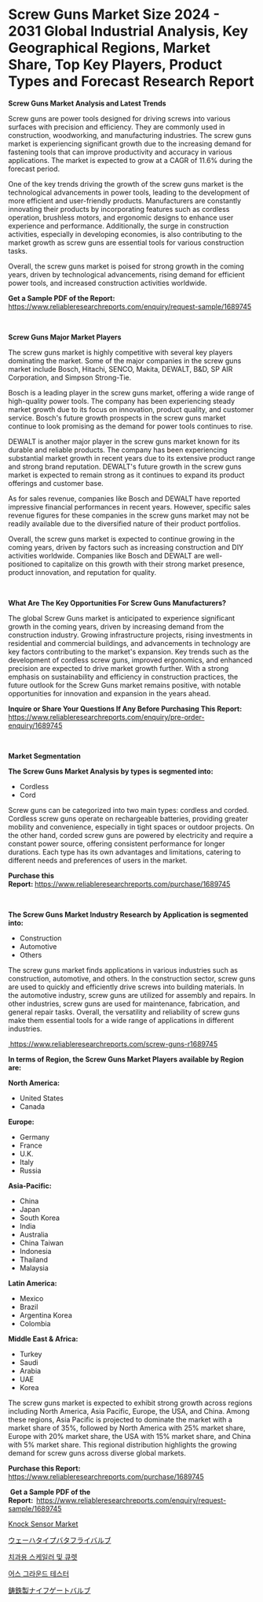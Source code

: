 <p><h1>Screw Guns Market Size 2024 - 2031 Global Industrial Analysis, Key Geographical Regions, Market Share, Top Key Players, Product Types and Forecast Research Report</h1></p><p><strong>Screw Guns Market Analysis and Latest Trends</strong></p>
<p><p>Screw guns are power tools designed for driving screws into various surfaces with precision and efficiency. They are commonly used in construction, woodworking, and manufacturing industries. The screw guns market is experiencing significant growth due to the increasing demand for fastening tools that can improve productivity and accuracy in various applications. The market is expected to grow at a CAGR of 11.6% during the forecast period.</p><p>One of the key trends driving the growth of the screw guns market is the technological advancements in power tools, leading to the development of more efficient and user-friendly products. Manufacturers are constantly innovating their products by incorporating features such as cordless operation, brushless motors, and ergonomic designs to enhance user experience and performance. Additionally, the surge in construction activities, especially in developing economies, is also contributing to the market growth as screw guns are essential tools for various construction tasks.</p><p>Overall, the screw guns market is poised for strong growth in the coming years, driven by technological advancements, rising demand for efficient power tools, and increased construction activities worldwide.</p></p>
<p><strong>Get a Sample PDF of the Report:&nbsp;</strong> <a href="https://www.reliableresearchreports.com/enquiry/request-sample/1689745">https://www.reliableresearchreports.com/enquiry/request-sample/1689745</a></p>
<p>&nbsp;</p>
<p><strong>Screw Guns Major Market Players</strong></p>
<p><p>The screw guns market is highly competitive with several key players dominating the market. Some of the major companies in the screw guns market include Bosch, Hitachi, SENCO, Makita, DEWALT, B&D, SP AIR Corporation, and Simpson Strong-Tie.</p><p>Bosch is a leading player in the screw guns market, offering a wide range of high-quality power tools. The company has been experiencing steady market growth due to its focus on innovation, product quality, and customer service. Bosch's future growth prospects in the screw guns market continue to look promising as the demand for power tools continues to rise.</p><p>DEWALT is another major player in the screw guns market known for its durable and reliable products. The company has been experiencing substantial market growth in recent years due to its extensive product range and strong brand reputation. DEWALT's future growth in the screw guns market is expected to remain strong as it continues to expand its product offerings and customer base.</p><p>As for sales revenue, companies like Bosch and DEWALT have reported impressive financial performances in recent years. However, specific sales revenue figures for these companies in the screw guns market may not be readily available due to the diversified nature of their product portfolios.</p><p>Overall, the screw guns market is expected to continue growing in the coming years, driven by factors such as increasing construction and DIY activities worldwide. Companies like Bosch and DEWALT are well-positioned to capitalize on this growth with their strong market presence, product innovation, and reputation for quality.</p></p>
<p>&nbsp;</p>
<p><strong>What Are The Key Opportunities For Screw Guns Manufacturers?</strong></p>
<p><p>The global Screw Guns market is anticipated to experience significant growth in the coming years, driven by increasing demand from the construction industry. Growing infrastructure projects, rising investments in residential and commercial buildings, and advancements in technology are key factors contributing to the market's expansion. Key trends such as the development of cordless screw guns, improved ergonomics, and enhanced precision are expected to drive market growth further. With a strong emphasis on sustainability and efficiency in construction practices, the future outlook for the Screw Guns market remains positive, with notable opportunities for innovation and expansion in the years ahead.</p></p>
<p><strong>Inquire or Share Your Questions If Any Before Purchasing This Report:</strong> <a href="https://www.reliableresearchreports.com/enquiry/pre-order-enquiry/1689745">https://www.reliableresearchreports.com/enquiry/pre-order-enquiry/1689745</a></p>
<p>&nbsp;</p>
<p><strong>Market Segmentation</strong></p>
<p><strong>The Screw Guns Market Analysis by types is segmented into:</strong></p>
<p><ul><li>Cordless</li><li>Cord</li></ul></p>
<p><p>Screw guns can be categorized into two main types: cordless and corded. Cordless screw guns operate on rechargeable batteries, providing greater mobility and convenience, especially in tight spaces or outdoor projects. On the other hand, corded screw guns are powered by electricity and require a constant power source, offering consistent performance for longer durations. Each type has its own advantages and limitations, catering to different needs and preferences of users in the market.</p></p>
<p><strong>Purchase this Report:&nbsp;</strong><a href="https://www.reliableresearchreports.com/purchase/1689745">https://www.reliableresearchreports.com/purchase/1689745</a></p>
<p>&nbsp;</p>
<p><strong>The Screw Guns Market Industry Research by Application is segmented into:</strong></p>
<p><ul><li>Construction</li><li>Automotive</li><li>Others</li></ul></p>
<p><p>The screw guns market finds applications in various industries such as construction, automotive, and others. In the construction sector, screw guns are used to quickly and efficiently drive screws into building materials. In the automotive industry, screw guns are utilized for assembly and repairs. In other industries, screw guns are used for maintenance, fabrication, and general repair tasks. Overall, the versatility and reliability of screw guns make them essential tools for a wide range of applications in different industries.</p></p>
<p><a href="https://www.reliableresearchreports.com/screw-guns-r1689745">&nbsp;https://www.reliableresearchreports.com/screw-guns-r1689745</a></p>
<p><strong>In terms of Region, the Screw Guns Market Players available by Region are:</strong></p>
<p>
    <p> <strong> North America: </strong>
        <ul>
            <li>United States</li>
            <li>Canada</li>
        </ul>
        </p> 
    <p> <strong> Europe: </strong>
        <ul>
            <li>Germany</li>
            <li>France</li>
            <li>U.K.</li>
            <li>Italy</li>
            <li>Russia</li>
        </ul>
        </p> 
    <p> <strong> Asia-Pacific: </strong>
        <ul>
            <li>China</li>
            <li>Japan</li>
            <li>South Korea</li>
            <li>India</li>
            <li>Australia</li>
            <li>China Taiwan</li>
            <li>Indonesia</li>
            <li>Thailand</li>
            <li>Malaysia</li>
        </ul>
        </p> 
    <p> <strong> Latin America: </strong>
        <ul>
            <li>Mexico</li>
            <li>Brazil</li>
            <li>Argentina Korea</li>
            <li>Colombia</li>
        </ul>
        </p> 
    <p> <strong> Middle East & Africa: </strong>
        <ul>
            <li>Turkey</li>
            <li>Saudi</li>
            <li>Arabia</li>
            <li>UAE</li>
            <li>Korea</li>
        </ul>
    </p>
    </p>
<p><p>The screw guns market is expected to exhibit strong growth across regions including North America, Asia Pacific, Europe, the USA, and China. Among these regions, Asia Pacific is projected to dominate the market with a market share of 35%, followed by North America with 25% market share, Europe with 20% market share, the USA with 15% market share, and China with 5% market share. This regional distribution highlights the growing demand for screw guns across diverse global markets.</p></p>
<p><strong>Purchase this Report: </strong><a href="https://www.reliableresearchreports.com/purchase/1689745">https://www.reliableresearchreports.com/purchase/1689745</a></p>
<p>&nbsp;<strong>Get a Sample PDF of the Report:&nbsp;&nbsp;</strong><a href="https://www.reliableresearchreports.com/enquiry/request-sample/1689745">https://www.reliableresearchreports.com/enquiry/request-sample/1689745</a></p>
<p><strong></strong></p>
<p><p><a href="https://github.com/shotows/Market-Research-Report-List-2/blob/main/knock-sensor-market.md">Knock Sensor Market</a></p><p><a href="https://github.com/mreklxf44233/Market-Research-Report-List-1/blob/main/886209030951.md">ウェーハタイプバタフライバルブ</a></p><p><a href="https://github.com/vsr06p4p49/Market-Research-Report-List-1/blob/main/849592928335.md">치과용 스케일러 및 큐렛</a></p><p><a href="https://github.com/oajzkywllm460/Market-Research-Report-List-1/blob/main/809636028334.md">어스 그라운드 테스터</a></p><p><a href="https://github.com/cbigkbh02719/Market-Research-Report-List-1/blob/main/911411230952.md">鋳鉄製ナイフゲートバルブ</a></p></p>